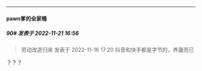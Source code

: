 

*****

####  pawn爹的全家桶  
##### 90#       发表于 2022-11-21 16:56

<blockquote>劳动改造归来 发表于 2022-11-16 17:20
抖音和快手都是字节的，养蛊而已</blockquote>
？？？

